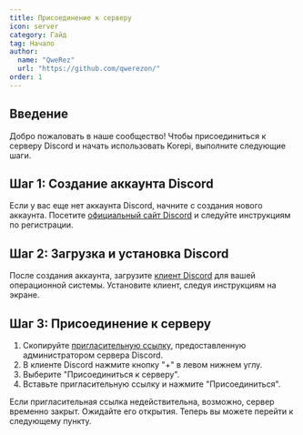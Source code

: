 ```yaml
---
title: Присоединение к серверу
icon: server
category: Гайд
tag: Начало
author: 
  name: "QweRez"
  url: "https://github.com/qwerezon/"
order: 1
---
```


## Введение

Добро пожаловать в наше сообщество! Чтобы присоединиться к серверу Discord и начать использовать Korepi, выполните следующие шаги.

## Шаг 1: Создание аккаунта Discord

Если у вас еще нет аккаунта Discord, начните с создания нового аккаунта. Посетите [официальный сайт Discord](https://discord.com/) и следуйте инструкциям по регистрации.

## Шаг 2: Загрузка и установка Discord

После создания аккаунта, загрузите [клиент Discord](https://discord.com/download) для вашей операционной системы. Установите клиент, следуя инструкциям на экране.

## Шаг 3: Присоединение к серверу

1. Скопируйте [пригласительную ссылку](https://discord.gg/cottonbuds), предоставленную администратором сервера Discord.
2. В клиенте Discord нажмите кнопку "+" в левом нижнем углу.
3. Выберите "Присоединиться к серверу".
4. Вставьте пригласительную ссылку и нажмите "Присоединиться".

Если пригласительная ссылка недействительна, возможно, сервер временно закрыт. Ожидайте его открытия. 
Теперь вы можете перейти к следующему пункту.
